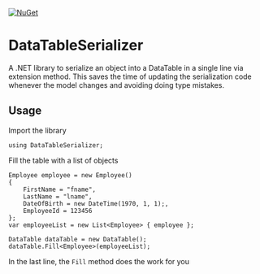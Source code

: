 [![NuGet](https://img.shields.io/nuget/v/DataTableSerializer.svg)](https://www.nuget.org/packages/DataTableSerializer/)

# DataTableSerializer

A .NET library to serialize an object into a DataTable in a single line via extension method. This saves the time of updating the serialization code whenever the model changes and avoiding doing type mistakes.

## Usage

Import the library
```
using DataTableSerializer;
```

Fill the table with a list of objects
```
Employee employee = new Employee()
{
    FirstName = "fname",
    LastName = "lname",
    DateOfBirth = new DateTime(1970, 1, 1);,
    EmployeeId = 123456
};
var employeeList = new List<Employee> { employee };

DataTable dataTable = new DataTable();
dataTable.Fill<Employee>(employeeList);
```

In the last line, the `Fill` method does the work for you
